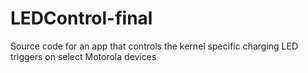# LEDControl-final
Source code for an app that controls the kernel specific charging LED triggers on select Motorola devices

